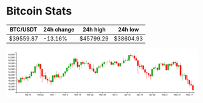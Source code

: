 # Bitcoin Stats

BTC/USDT|24h change|24h high|24h low|
|---|---|---|---|
|$39559.87|-13.16%|$45799.29|$38604.93|

<img src="./chart.svg">
